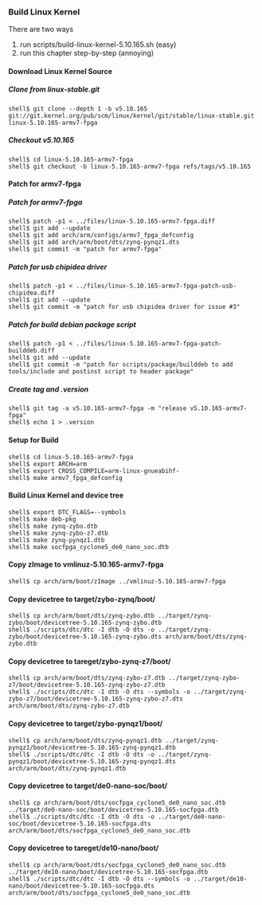### Build Linux Kernel

There are two ways

1. run scripts/build-linux-kernel-5.10.165.sh (easy)
2. run this chapter step-by-step (annoying)

#### Download Linux Kernel Source

##### Clone from linux-stable.git

```console
shell$ git clone --depth 1 -b v5.10.165 git://git.kernel.org/pub/scm/linux/kernel/git/stable/linux-stable.git linux-5.10.165-armv7-fpga
```

##### Checkout v5.10.165

```console
shell$ cd linux-5.10.165-armv7-fpga
shell$ git checkout -b linux-5.10.165-armv7-fpga refs/tags/v5.10.165
```

#### Patch for armv7-fpga

##### Patch for armv7-fpga

```console
shell$ patch -p1 < ../files/linux-5.10.165-armv7-fpga.diff
shell$ git add --update
shell$ git add arch/arm/configs/armv7_fpga_defconfig
shell$ git add arch/arm/boot/dts/zynq-pynqz1.dts
shell$ git commit -m "patch for armv7-fpga"
```

##### Patch for usb chipidea driver

```console
shell$ patch -p1 < ../files/linux-5.10.165-armv7-fpga-patch-usb-chipidea.diff
shell$ git add --update
shell$ git commit -m "patch for usb chipidea driver for issue #3"
```

##### Patch for build debian package script

```console
shell$ patch -p1 < ../files/linux-5.10.165-armv7-fpga-patch-builddeb.diff
shell$ git add --update
shell$ git commit -m "patch for scripts/package/builddeb to add tools/include and postinst script to header package"
```

##### Create tag and .version

```console
shell$ git tag -a v5.10.165-armv7-fpga -m "release v5.10.165-armv7-fpga"
shell$ echo 1 > .version
```

#### Setup for Build 

````console
shell$ cd linux-5.10.165-armv7-fpga
shell$ export ARCH=arm
shell$ export CROSS_COMPILE=arm-linux-gnueabihf-
shell$ make armv7_fpga_defconfig
````

#### Build Linux Kernel and device tree

````console
shell$ export DTC_FLAGS=--symbols
shell$ make deb-pkg
shell$ make zynq-zybo.dtb
shell$ make zynq-zybo-z7.dtb
shell$ make zynq-pynqz1.dtb
shell$ make socfpga_cyclone5_de0_nano_soc.dtb
````

#### Copy zImage to vmlinuz-5.10.165-armv7-fpga

```console
shell$ cp arch/arm/boot/zImage ../vmlinuz-5.10.165-armv7-fpga
```

#### Copy devicetree to target/zybo-zynq/boot/

```console
shell$ cp arch/arm/boot/dts/zynq-zybo.dtb ../target/zynq-zybo/boot/devicetree-5.10.165-zynq-zybo.dtb
shell$ ./scripts/dtc/dtc -I dtb -O dts -o ../target/zynq-zybo/boot/devicetree-5.10.165-zynq-zybo.dts arch/arm/boot/dts/zynq-zybo.dtb
```

#### Copy devicetree to tareget/zybo-zynq-z7/boot/

```console
shell$ cp arch/arm/boot/dts/zynq-zybo-z7.dtb ../target/zynq-zybo-z7/boot/devicetree-5.10.165-zynq-zybo-z7.dtb
shell$ ./scripts/dtc/dtc -I dtb -O dts --symbols -o ../target/zynq-zybo-z7/boot/devicetree-5.10.165-zynq-zybo-z7.dts arch/arm/boot/dts/zynq-zybo-z7.dtb
```


#### Copy devicetree to target/zybo-pynqz1/boot/

```console
shell$ cp arch/arm/boot/dts/zynq-pynqz1.dtb ../target/zynq-pynqz1/boot/devicetree-5.10.165-zynq-pynqz1.dtb
shell$ ./scripts/dtc/dtc -I dtb -O dts -o ../target/zynq-pynqz1/boot/devicetree-5.10.165-zynq-pynqz1.dts arch/arm/boot/dts/zynq-pynqz1.dtb
```

#### Copy devicetree to target/de0-nano-soc/boot/

```console
shell$ cp arch/arm/boot/dts/socfpga_cyclone5_de0_nano_soc.dtb ../target/de0-nano-soc/boot/devicetree-5.10.165-socfpga.dtb
shell$ ./scripts/dtc/dtc -I dtb -O dts -o ../target/de0-nano-soc/boot/devicetree-5.10.165-socfpga.dts arch/arm/boot/dts/socfpga_cyclone5_de0_nano_soc.dtb
```

#### Copy devicetree to tareget/de10-nano/boot/

```console
shell$ cp arch/arm/boot/dts/socfpga_cyclone5_de0_nano_soc.dtb ../target/de10-nano/boot/devicetree-5.10.165-socfpga.dtb
shell$ ./scripts/dtc/dtc -I dtb -O dts --symbols -o ../target/de10-nano/boot/devicetree-5.10.165-socfpga.dts arch/arm/boot/dts/socfpga_cyclone5_de0_nano_soc.dtb
```



